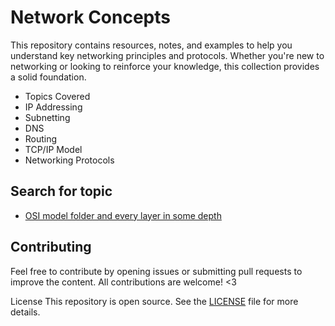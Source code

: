 # Network Concepts
This repository contains resources, notes, and examples to help you understand key networking principles and protocols. Whether you're new to networking or looking to reinforce your knowledge, this collection provides a solid foundation.

- Topics Covered
- IP Addressing
- Subnetting
- DNS
- Routing
- TCP/IP Model
- Networking Protocols

## Search for topic
- [OSI model folder and every layer in some depth](https://github.com/yosefther/network-concepts/tree/main/OSI%20model)

## Contributing
Feel free to contribute by opening issues or submitting pull requests to improve the content. All contributions are welcome! <3

License
This repository is open source. See the [LICENSE](https://github.com/yosefther/network-concepts/blob/main/LICENSE) file for more details.
